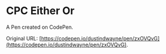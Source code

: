# CPC Either Or

A Pen created on CodePen.

Original URL: [https://codepen.io/dustindwayne/pen/zxOVQvG](https://codepen.io/dustindwayne/pen/zxOVQvG).

